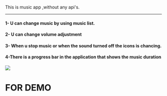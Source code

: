 This is music app ,without any api's.
<hr>
<h4>1- U can change music by using music list.</h4>
<h4>2- U can change volume adjustment</h4>
<h4>3- When u stop music or when the sound turned off the icons is chancing. </h4>
<h4>4-There is a progress bar in the application that shows the music duration</h4>

<img src="./music-player-1.jpg">

<h1>FOR DEMO</h1>
<h2></h2>
